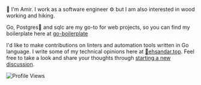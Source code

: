 👋 I'm Amir. I work as a software engineer ⚙️ but I am also interested in wood working and hiking.

Go, Postgres🐘 and sqlc are my go-to for web projects, so you can find my boilerplate here at [go-boilerplate](https://github.com/ehsundar/go-boilerplate)

I'd like to make contributions on linters and automation tools written in Go language. 
I write some of my technical opinions here at [🔗ehsandar.top](https://ehsandar.top). Feel free to take a look and share your thoughts through [starting a new discussion](https://github.com/ehsundar/ehsundar/discussions/new/choose).

<!-- 
### contributions 

- [satmihir/fair](https://github.com/satmihir/fair)
- [polyfloyd/go-errorlint](https://github.com/polyfloyd/go-errorlint)
-->


![Profile Views](https://komarev.com/ghpvc/?username=ehsundar&style=pixel)
